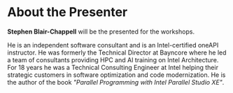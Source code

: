 # About the Presenter

**Stephen Blair-Chappell** will be the presented for the workshops.

He is an independent software consultant and is an Intel-certified oneAPI instructor. He was formerly the Technical Director at Bayncore where he led a team of consultants providing HPC and AI training on Intel Architecture. For 18 years he was a Technical Consulting Engineer at Intel helping their strategic customers in software optimization and code modernization. He is the author of the book *"Parallel Programming with Intel Parallel Studio XE"*.
